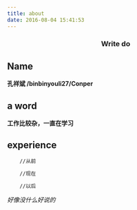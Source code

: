 ```yaml
---
title: about
date: 2016-08-04 15:41:53
---
```


 ### <center> **Write**   **do** 

## Name
**孔祥斌 /binbinyouli27/Conper**

## a word
**工作比较杂，一直在学习**

## experience

``` html
    //从前

    //现在

    //以后
```
*好像没什么好说的*